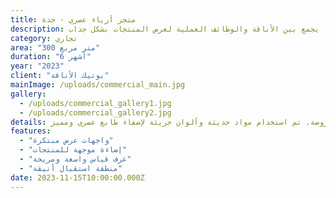```yaml
---
title: متجر أزياء عصري - جدة
description: تصميم داخلي مبتكر لمتجر أزياء في جدة، يجمع بين الأناقة والوظائف العملية لعرض المنتجات بشكل جذاب.
category: تجاري
area: "300 متر مربع"
duration: "6 أشهر"
year: "2023"
client: "بوتيك الأناقة"
mainImage: /uploads/commercial_main.jpg
gallery:
  - /uploads/commercial_gallery1.jpg
  - /uploads/commercial_gallery2.jpg
details: يهدف هذا التصميم إلى خلق تجربة تسوق فريدة من نوعها، مع التركيز على الإضاءة الجذابة والمساحات المفتوحة التي تبرز جمال الأزياء المعروضة. تم استخدام مواد حديثة وألوان جريئة لإضفاء طابع عصري ومميز.
features:
  - "واجهات عرض مبتكرة"
  - "إضاءة موجهة للمنتجات"
  - "غرف قياس واسعة ومريحة"
  - "منطقة استقبال أنيقة"
date: 2023-11-15T10:00:00.000Z
---
```





